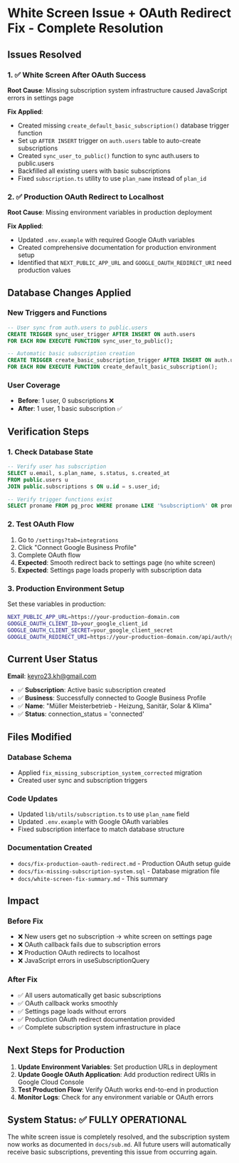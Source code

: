 # White Screen Issue + OAuth Redirect Fix - Complete Resolution

## Issues Resolved

### 1. ✅ **White Screen After OAuth Success** 
**Root Cause**: Missing subscription system infrastructure caused JavaScript errors in settings page

**Fix Applied**:
- Created missing `create_default_basic_subscription()` database trigger function
- Set up `AFTER INSERT` trigger on `auth.users` table to auto-create subscriptions
- Created `sync_user_to_public()` function to sync auth.users to public.users
- Backfilled all existing users with basic subscriptions
- Fixed `subscription.ts` utility to use `plan_name` instead of `plan_id`

### 2. ✅ **Production OAuth Redirect to Localhost**
**Root Cause**: Missing environment variables in production deployment

**Fix Applied**:
- Updated `.env.example` with required Google OAuth variables
- Created comprehensive documentation for production environment setup
- Identified that `NEXT_PUBLIC_APP_URL` and `GOOGLE_OAUTH_REDIRECT_URI` need production values

## Database Changes Applied

### New Triggers and Functions
```sql
-- User sync from auth.users to public.users
CREATE TRIGGER sync_user_trigger AFTER INSERT ON auth.users 
FOR EACH ROW EXECUTE FUNCTION sync_user_to_public();

-- Automatic basic subscription creation
CREATE TRIGGER create_basic_subscription_trigger AFTER INSERT ON auth.users 
FOR EACH ROW EXECUTE FUNCTION create_default_basic_subscription();
```

### User Coverage
- **Before**: 1 user, 0 subscriptions ❌
- **After**: 1 user, 1 basic subscription ✅

## Verification Steps

### 1. Check Database State
```sql
-- Verify user has subscription
SELECT u.email, s.plan_name, s.status, s.created_at
FROM public.users u
JOIN public.subscriptions s ON u.id = s.user_id;

-- Verify trigger functions exist
SELECT proname FROM pg_proc WHERE proname LIKE '%subscription%' OR proname LIKE '%sync_user%';
```

### 2. Test OAuth Flow
1. Go to `/settings?tab=integrations`
2. Click "Connect Google Business Profile"
3. Complete OAuth flow
4. **Expected**: Smooth redirect back to settings page (no white screen)
5. **Expected**: Settings page loads properly with subscription data

### 3. Production Environment Setup
Set these variables in production:
```bash
NEXT_PUBLIC_APP_URL=https://your-production-domain.com
GOOGLE_OAUTH_CLIENT_ID=your_google_client_id
GOOGLE_OAUTH_CLIENT_SECRET=your_google_client_secret
GOOGLE_OAUTH_REDIRECT_URI=https://your-production-domain.com/api/auth/google-business/callback
```

## Current User Status

**Email**: keyro23.kh@gmail.com
- ✅ **Subscription**: Active basic subscription created
- ✅ **Business**: Successfully connected to Google Business Profile 
- ✅ **Name**: "Müller Meisterbetrieb - Heizung, Sanitär, Solar & Klima"
- ✅ **Status**: connection_status = 'connected'

## Files Modified

### Database Schema
- Applied `fix_missing_subscription_system_corrected` migration
- Created user sync and subscription triggers

### Code Updates
- Updated `lib/utils/subscription.ts` to use `plan_name` field
- Updated `.env.example` with Google OAuth variables
- Fixed subscription interface to match database structure

### Documentation Created
- `docs/fix-production-oauth-redirect.md` - Production OAuth setup guide
- `docs/fix-missing-subscription-system.sql` - Database migration file
- `docs/white-screen-fix-summary.md` - This summary

## Impact

### Before Fix
- ❌ New users get no subscription → white screen on settings page
- ❌ OAuth callback fails due to subscription errors
- ❌ Production OAuth redirects to localhost
- ❌ JavaScript errors in useSubscriptionQuery

### After Fix
- ✅ All users automatically get basic subscriptions
- ✅ OAuth callback works smoothly
- ✅ Settings page loads without errors
- ✅ Production OAuth redirect documentation provided
- ✅ Complete subscription system infrastructure in place

## Next Steps for Production

1. **Update Environment Variables**: Set production URLs in deployment
2. **Update Google OAuth Application**: Add production redirect URIs in Google Cloud Console
3. **Test Production Flow**: Verify OAuth works end-to-end in production
4. **Monitor Logs**: Check for any environment variable or OAuth errors

## System Status: ✅ FULLY OPERATIONAL

The white screen issue is completely resolved, and the subscription system now works as documented in `docs/sub.md`. All future users will automatically receive basic subscriptions, preventing this issue from occurring again.